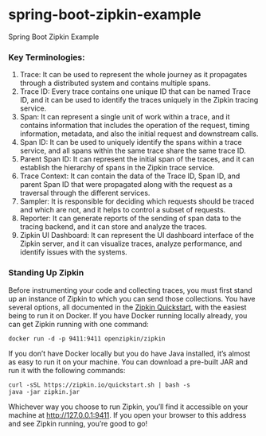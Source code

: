 # spring-boot-zipkin-example
Spring Boot Zipkin Example

### Key Terminologies:

1. Trace: It can be used to represent the whole journey as it propagates through a distributed system and contains
   multiple spans.
2. Trace ID: Every trace contains one unique ID that can be named Trace ID, and it can be used to identify the traces
   uniquely in the Zipkin tracing service.
3. Span: It can represent a single unit of work within a trace, and it contains information that includes the operation
   of the request, timing information, metadata, and also the initial request and downstream calls.
4. Span ID: It can be used to uniquely identify the spans within a trace service, and all spans within the same trace
   share the same trace ID.
5. Parent Span ID: It can represent the initial span of the traces, and it can establish the hierarchy of spans in the
   Zipkin trace service.
6. Trace Context: It can contain the data of the Trace ID, Span ID, and parent Span ID that were propagated along with
   the request as a traversal through the different services.
7. Sampler: It is responsible for deciding which requests should be traced and which are not, and it helps to control a
   subset of requests.
8. Reporter: It can generate reports of the sending of span data to the tracing backend, and it can store and analyze
   the traces.
9. Zipkin UI Dashboard: It can represent the UI dashboard interface of the Zipkin server, and it can visualize traces,
   analyze performance, and identify issues with the systems.

### Standing Up Zipkin

Before instrumenting your code and collecting traces, you must first stand up an instance of Zipkin to which you can
send those collections. You have several options, all documented in
the [Zipkin Quickstart](https://zipkin.io/pages/quickstart.html), with the easiest being to run it on Docker. If you
have Docker running locally already, you can get Zipkin running with one command:

```shell
docker run -d -p 9411:9411 openzipkin/zipkin
```

If you don’t have Docker locally but you do have Java installed, it’s almost as easy to run it on your machine. You can
download a pre-built JAR and run it with the following commands:

```shell
curl -sSL https://zipkin.io/quickstart.sh | bash -s
java -jar zipkin.jar
```

Whichever way you choose to run Zipkin, you’ll find it accessible on your machine at http://127.0.0.1:9411. If you open
your browser to this address and see Zipkin running, you’re good to go!
